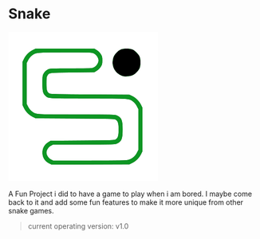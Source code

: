 # Snake
<img src="Snake Logo.png"></img>

A Fun Project i did to have a game to play when i am bored. I maybe come back to it and add some fun features to make it more unique from other snake games.

> current operating version: v1.0
